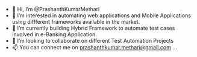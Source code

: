 - 👋 Hi, I’m @PrashanthKumarMethari
- 👀 I’m interested in automating web applications and Mobile Applications using diffferent frameworks available in the market.
- 🌱 I’m currently building Hybrid Framework to automate test cases involved in e-Banking Application.
- 💞️ I’m looking to collaborate on different Test Automation Projects
- 📫 You can connect me on prashanthkumar.methari@gmail.com ...

<!---
PrashanthKumarMethari/PrashanthKumarMethari is a ✨ special ✨ repository because its `README.md` (this file) appears on your GitHub profile.
You can click the Preview link to take a look at your changes.
--->
